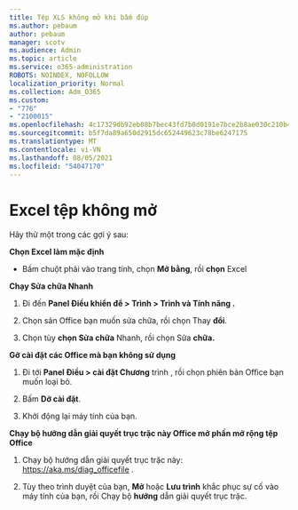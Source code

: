 ```yaml
---
title: Tệp XLS không mở khi bấm đúp
ms.author: pebaum
author: pebaum
manager: scotv
ms.audience: Admin
ms.topic: article
ms.service: o365-administration
ROBOTS: NOINDEX, NOFOLLOW
localization_priority: Normal
ms.collection: Adm_O365
ms.custom:
- "776"
- "2100015"
ms.openlocfilehash: 4c17329db92eb08b7bec43fd7b0d0191e7bce2b8ae030c210b46baf6b76e9bbf
ms.sourcegitcommit: b5f7da89a650d2915dc652449623c78be6247175
ms.translationtype: MT
ms.contentlocale: vi-VN
ms.lasthandoff: 08/05/2021
ms.locfileid: "54047170"
---
```

# <a name="excel-file-doesnt-open"></a>Excel tệp không mở

Hãy thử một trong các gợi ý sau:

**Chọn Excel làm mặc định**

* Bấm chuột phải vào trang tính, chọn **Mở bằng**, rồi **chọn** Excel

**Chạy Sửa chữa Nhanh**

1. Đi đến **Panel Điều khiển để > Trình > Trình và Tính năng .**

2. Chọn sản Office bạn muốn sửa chữa, rồi chọn Thay **đổi**.

3. Chọn tùy **chọn Sửa chữa** Nhanh, rồi chọn Sửa **chữa.**

**Gỡ cài đặt các Office mà bạn không sử dụng**

1. Đi tới **Panel Điều > cài đặt Chương** trình , rồi chọn phiên bản Office bạn muốn loại bỏ.

2. Bấm **Dỡ cài đặt**.

3. Khởi động lại máy tính của bạn.

**Chạy bộ hướng dẫn giải quyết trục trặc này Office mở phần mở rộng tệp Office**

1. Chạy bộ hướng dẫn giải quyết trục trặc này: https://aka.ms/diag_officefile .

2. Tùy theo trình duyệt của bạn, **Mở** hoặc **Lưu trình** khắc phục sự cố vào máy tính của bạn, rồi Chạy bộ **hướng** dẫn giải quyết trục trặc.

